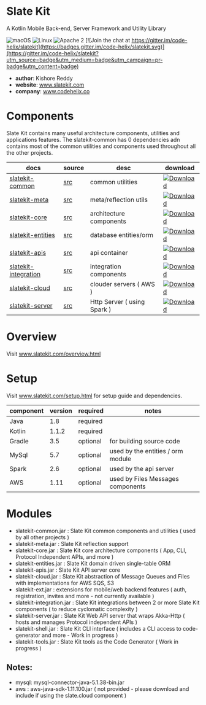 # Slate Kit
A Kotlin Mobile Back-end, Server Framework and Utility Library

![macOS](https://img.shields.io/badge/os-macOS-green.svg?style=flat)
![Linux](https://img.shields.io/badge/os-linux-green.svg?style=flat)
![Apache 2](https://img.shields.io/badge/license-Apache2-blue.svg?style=flat)
[![Join the chat at https://gitter.im/code-helix/slatekit](https://badges.gitter.im/code-helix/slatekit.svg)](https://gitter.im/code-helix/slatekit?utm_source=badge&utm_medium=badge&utm_campaign=pr-badge&utm_content=badge)

- **author**: Kishore Reddy
- **website**: www.slatekit.com 
- **company**: www.codehelix.co


# Components
Slate Kit contains many useful architecture components, utilities and applications features. The slatekit-common has 0 dependencies adn contains most of the common utilities and components used throughout all the other projects. 

docs | source | desc | download
------------ | ------------ | ------------- | -------------
[slatekit-common](http://www.slatekit.com/utils.html)                  | [src](src/lib/kotlin/slatekit-common)      | common utilities | [ ![Download](https://api.bintray.com/packages/codehelixinc/slatekit/slatekit-common/images/download.svg) ](https://bintray.com/codehelixinc/slatekit/slatekit-common/_latestVersion)
[slatekit-meta](http://www.slatekit.com/utils.html)                    | [src](src/lib/kotlin/slatekit-meta)        | meta/reflection utils | [ ![Download](https://api.bintray.com/packages/codehelixinc/slatekit/slatekit-meta/images/download.svg) ](https://bintray.com/codehelixinc/slatekit/slatekit-meta/_latestVersion)
[slatekit-core](http://www.slatekit.com/infra.html)                    | [src](src/lib/kotlin/slatekit-core)        | architecture components | [ ![Download](https://api.bintray.com/packages/codehelixinc/slatekit/slatekit-core/images/download.svg) ](https://bintray.com/codehelixinc/slatekit/slatekit-core/_latestVersion)
[slatekit-entities](http://www.slatekit.com/kotlin-core-orm.html)      | [src](src/lib/kotlin/slatekit-entities)    | database entities/orm | [ ![Download](https://api.bintray.com/packages/codehelixinc/slatekit/slatekit-entities/images/download.svg) ](https://bintray.com/codehelixinc/slatekit/slatekit-entities/_latestVersion)
[slatekit-apis](http://www.slatekit.com/kotlin-core-apis.html)     | [src](src/lib/kotlin/slatekit-apis)        | api container | [ ![Download](https://api.bintray.com/packages/codehelixinc/slatekit/slatekit-apis/images/download.svg) ](https://bintray.com/codehelixinc/slatekit/slatekit-apis/_latestVersion)
[slatekit-integration](https://www.slatekit.com)                       | [src](src/lib/kotlin/slatekit-integration) | integration components | [ ![Download](https://api.bintray.com/packages/codehelixinc/slatekit/slatekit-integration/images/download.svg) ](https://bintray.com/codehelixinc/slatekit/slatekit-integration/_latestVersion)
[slatekit-cloud](http://www.slatekit.com/infra.html)               | [src](src/lib/kotlin/slatekit-cloud)       | clouder servers ( AWS ) | [ ![Download](https://api.bintray.com/packages/codehelixinc/slatekit/slatekit-cloud/images/download.svg) ](https://bintray.com/codehelixinc/slatekit/slatekit-cloud/_latestVersion)
[slatekit-server](http://www.slatekit.com/kotlin-core-server.html) | [src](src/lib/kotlin/slatekit-server)      | Http Server ( using Spark ) | [ ![Download](https://api.bintray.com/packages/codehelixinc/slatekit/slatekit-server/images/download.svg) ](https://bintray.com/codehelixinc/slatekit/slatekit-server/_latestVersion)


# Overview
Visit www.slatekit.com/overview.html


# Setup
Visit www.slatekit.com/setup.html for setup guide and dependencies. 

component | version | required | notes |  
------------ | ------------ | ------------- | -------------
Java   | 1.8   | required  | 
Kotlin | 1.1.2 | required  | 
Gradle | 3.5   | optional  | for building source code 
MySql  | 5.7   | optional  | used by the entities / orm module
Spark  | 2.6   | optional  | used by the api server 
AWS    | 1.11  | optional  | used by Files Messages components 


# Modules
- slatekit-common.jar       : Slate Kit common components and utilities ( used by all other projects ) 
- slatekit-meta.jar         : Slate Kit reflection support
- slatekit-core.jar         : Slate Kit core architecture components ( App, CLI, Protocol Independent APIs, and more ) 
- slatekit-entities.jar     : Slate Kit domain driven single-table ORM        
- slatekit-apis.jar         : Slate Kit API server core
- slatekit-cloud.jar        : Slate Kit abstraction of Message Queues and Files with implementations for AWS SQS, S3 
- slatekit-ext.jar          : extensions for mobile/web backend features ( auth, registration, invites and more - not currently available )
- slatekit-integration.jar  : Slate Kit integrations between 2 or more Slate Kit components ( to reduce cyclomatic complexity )
- slatekit-server.jar       : Slate Kit Web API server that wraps Akka-Http ( hosts and manages Protocol independent APIs )
- slatekit-shell.jar        : Slate Kit CLI interface ( includes a CLI access to code-generator and more - Work in progress ) 
- slatekit-tools.jar        : Slate Kit tools as the Code Generator ( Work in progress ) 


## Notes:
- mysql: mysql-connector-java-5.1.38-bin.jar 
- aws  : aws-java-sdk-1.11.100.jar ( not provided - please download and include if using the slate.cloud component )

